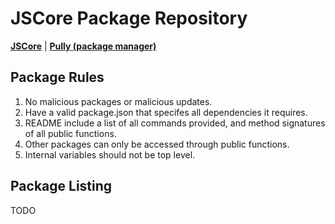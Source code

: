 # JSCore Package Repository

[**JSCore**](https://github.com/FabricCore/JSCore) | [**Pully (package manager)**](https://github.com/FabricCore/pully)

## Package Rules

1. No malicious packages or malicious updates.
2. Have a valid package.json that specifes all dependencies it requires.
3. README include a list of all commands provided, and method signatures of all public functions.
4. Other packages can only be accessed through public functions.
5. Internal variables should not be top level.

## Package Listing

TODO
